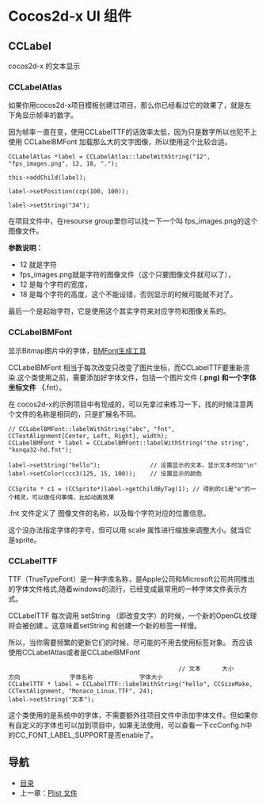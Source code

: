 # Cocos2d-x UI 组件

## CCLabel

cocos2d-x 的文本显示

### CCLabelAtlas

如果你用cocos2d-x项目模板创建过项目，那么你已经看过它的效果了，就是左下角显示帧率的数字。

因为帧率一直在变，使用CCLabelTTF的话效率太低，因为只是数字所以也犯不上使用 CCLabelBMFont 加载那么大的文字图像，所以使用这个比较合适。

	CCLabelAtlas *label = CCLabelAtlas::labelWithString("12", "fps_images.png", 12, 18, ".");
	
	this->addChild(label);
	
	label->setPosition(ccp(100, 100));
	
	label->setString("34");

在项目文件中，在resourse group里你可以找一下一个叫 fps_images.png的这个图像文件。

**参数说明：**

- 12 就是字符
- fps_images.png就是字符的图像文件（这个只要图像文件就可以了），
- 12 是每个字符的宽度，
- 18 是每个字符的高度，这个不能设错，否则显示的时候可能就不对了。

最后一个是起始字符，它是使用这个其实字符来对应字符和图像关系的。

### CCLabelBMFont

显示Bitmap图片中的字体，[BMFont生成工具](http://www.n4te.com/hiero/hiero.jnlp)

CCLabelBMFont  相当于每次改变只改变了图片坐标，而CCLabelTTF要重新渲染.这个类使用之前，需要添加好字体文件，包括一个图片文件 (**.png) 和一个字体坐标文件 （**.fnt）。

在 cocos2d-x的示例项目中有现成的，可以先拿过来练习一下，找的时候注意两个文件的名称是相同的，只是扩展名不同。
	
	// CCLabelBMFont::labelWithString("abc", "fnt", CCTextAlignment[Center, Left, Right], width);
	CCLabelBMFont * label = CCLabelBMFont::labelWithString("the string", "konqa32-hd.fnt");
	                    
	label->setString("hello");              // 设置显示的文本，显示文本时加"\n"
	label->setColor(ccc3(125, 15, 100));    // 设置显示的颜色
	
	CCSprite * c1 = (CCSprite*)label->getChildByTag(1); // 得到的c1是"e"的一个精灵，可以做任何事情，比如动画效果

.fnt 文件定义了 图像文件的名称，以及每个字符对应的位置信息。

这个没办法指定字体的字号，但可以用  scale  属性进行缩放来调整大小。就当它是sprite。

### CCLabelTTF

TTF（TrueTypeFont）是一种字库名称，是Apple公司和Microsoft公司共同推出的字体文件格式,随着windows的流行，已经变成最常用的一种字体文件表示方式。

CCLabelTTF 每次调用 setString （即改变文字）的时候，一个新的OpenGL纹理将会被创建.。这意味着setString 和创建一个新的标签一样慢。

所以，当你需要频繁的更新它们的时候，尽可能的不用去使用标签对象。  而应该使用CCLabelAtlas或者是CCLabelBMFont 

												    // 文本      大小         方向              字体名称             字体大小
	CCLabelTTF * label = CCLabelTTF::labelWithString("hello", CCSizeMake, CCTextAlignment, "Monaco_Linux.TTF", 24);
	label->setString("文本");

这个类使用的是系统中的字体，不需要额外往项目文件中添加字体文件。但如果你有自定义的字体也可以加到项目中，如果无法使用，可以查看一下ccConfig.h中的CC_FONT_LABEL_SUPPORT是否enable了。  
	
## 导航
* [目录](00.md)
* 上一章：[Plist 文件](01.md)